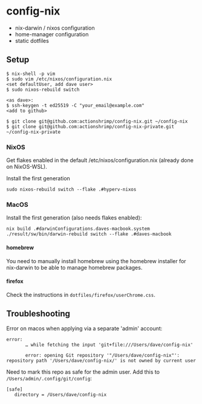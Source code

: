 # config-nix

- nix-darwin / nixos configuration
- home-manager configuration
- static dotfiles

## Setup

```
$ nix-shell -p vim
$ sudo vim /etc/nixos/configuration.nix
<set defaultUser, add dave user>
$ sudo nixos-rebuild switch

<as dave>:
$ ssh-keygen -t ed25519 -C "your_email@example.com"
<add to github>

$ git clone git@github.com:actionshrimp/config-nix.git ~/config-nix
$ git clone git@github.com:actionshrimp/config-nix-private.git ~/config-nix-private
```

### NixOS

Get flakes enabled in the default /etc/nixos/configuration.nix (already done on NixOS-WSL).

Install the first generation

    sudo nixos-rebuild switch --flake .#hyperv-nixos

### MacOS

Install the first generation (also needs flakes enabled):

    nix build .#darwinConfigurations.daves-macbook.system
    ./result/sw/bin/darwin-rebuild switch --flake .#daves-macbook

#### homebrew

You need to manually install homebrew using the homebrew installer for nix-darwin to be able to manage homebrew packages.

#### firefox

Check the instructions in `dotfiles/firefox/userChrome.css`.

## Troubleshooting

Error on macos when applying via a separate 'admin' account:

```
error:
       … while fetching the input 'git+file:///Users/dave/config-nix'

       error: opening Git repository '"/Users/dave/config-nix"': repository path '/Users/dave/config-nix/' is not owned by current user
```

Need to mark this repo as safe for the admin user. Add this to `/Users/admin/.config/git/config`:

```
[safe]
   directory = /Users/dave/config-nix
```
